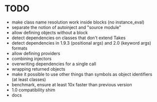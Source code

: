 # TODO

* make class name resolution work inside blocks (no instance_eval)
* separate the notion of autoinject and "source module"
* allow defining objects without a block
* detect dependencies on classes that don't extend Takes
* detect dependencies in 1.9.3 (positional args) and 2.0 (keyword args) formats
* allow defining providers
* combining injectors
* overwriting dependencies for a single call
* wrapping returned objects
* make it possible to use other things than symbols as object identifiers (at least classes)
* benchmark, ensure at least 10x faster than previous version
* 1.0 compatibility shim
* docs
